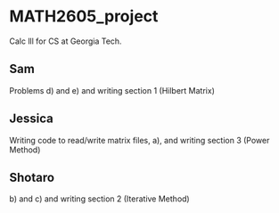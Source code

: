 # MATH2605_project
Calc lll for CS at Georgia Tech.

## Sam

Problems d) and e) and writing section 1 (Hilbert Matrix)

## Jessica

Writing code to read/write matrix files, a), and writing section 3 (Power Method)

## Shotaro
b) and c) and writing section 2 (Iterative Method)
